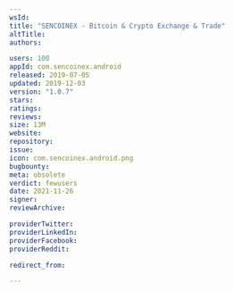 ```yaml
---
wsId: 
title: "SENCOINEX - Bitcoin & Crypto Exchange & Trade"
altTitle: 
authors:

users: 100
appId: com.sencoinex.android
released: 2019-07-05
updated: 2019-12-03
version: "1.0.7"
stars: 
ratings: 
reviews: 
size: 13M
website: 
repository: 
issue: 
icon: com.sencoinex.android.png
bugbounty: 
meta: obsolete
verdict: fewusers
date: 2021-11-26
signer: 
reviewArchive:

providerTwitter: 
providerLinkedIn: 
providerFacebook: 
providerReddit: 

redirect_from:

---
```


